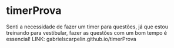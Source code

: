 # timerProva
Senti a necessidade de fazer um timer para questões, já que estou treinando para vestibular, fazer as questões com um bom tempo é essencial!
LINK: gabrielscarpelin.github.io/timerProva
